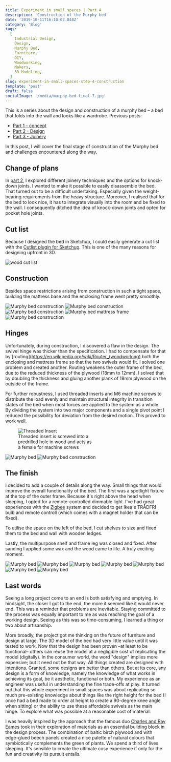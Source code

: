 ```yaml
---
title: Experiment in small spaces | Part 4
description: 'Construction of the Murphy bed'
date: '2019-10-11T16:10:02.848Z'
category: 'Blog'
tags:
  [
    Industrial Design,
    Design,
    Murphy Bed,
    Furniture,
    DIY,
    Woodworking,
    Makers,
    3D Modeling,
  ]
slug: experiment-in-small-spaces-step-4-construction
template: 'post'
draft: false
socialImage: '/media/murphy-bed-final-7.jpg'
---
```


This is a series about the design and construction of a murphy bed – a bed that folds into the wall and looks like a wardrobe.
Previous posts:

- [Part 1 - concept](/posts/experiment-in-small-spaces-step-1-concept/)
- [Part 2 - Design](/posts/experiment-in-small-spaces-step-2-designing-a-murphy-bed/)
- [Part 3 - Joinery](/posts/experiment-in-small-spaces-step-3-joinery/)

In this post, I will cover the final stage of construction of the Murphy bed and challenges encountered along the way.

## Change of plans

In [part 2](/experiment-in-small-spaces-step-2-designing-a-murphy-bed), I explored different joinery techniques and the options for knock-down joints. I wanted to make it possible to easily disassemble the bed. That turned out to be a difficult undertaking. Especially given the weight-bearing requirements from the heavy structure.
Moreover, I realised that for the bed to look nice, it has to integrate visually into the room and be fixed to the wall. I consequently ditched the idea of knock-down joints and opted for pocket hole joints.

## Cut list

Because I designed the bed in Sketchup, I could easily generate a cut list with the [Cutlist plugin for Sketchup](https://extensions.sketchup.com/pl/content/cutlist). This is one of the many reasons for designing upfront in 3D.

![wood cut list](/media/cut-list-all.png)

## Construction

Besides space restrictions arising from construction in such a tight space, building the mattress base and the enclosing frame went pretty smoothly.

![Murphy bed construction](/media/murphy-bed-1.png)
![Murphy bed construction](/media/murphy-bed-2.png)
![Murphy bed construction](/media/murphy-bed-3.png)
![Murphy bed mattress frame](/media/murphy-bed-matterss-frame.png)
![Murphy bed construction](/media/murphy-bed-7.png)

## Hinges

Unfortunately, during construction, I discovered a flaw in the design. The swivel hinge was thicker than the specification. I had to compensate for that by [routing](https://en.wikipedia.org/wiki/Router_(woodworking) both the enclosing and mattress frame so that the two swivels would fit. I solved one problem and created another. Routing weakens the outer frame of the bed, due to the reduced thickness of the plywood (18mm to 12mm). I solved that by doubling the thickness and gluing another plank of 18mm plywood on the outside of the frame.

For further robustness, I used threaded inserts and M6 machine screws to distribute the load evenly and maintain structural integrity in transition states of the bed when most forces are applied to the system as a whole. By dividing the system into two major components and a single pivot point I reduced the possibility for deviation from the desired motion. This proved to work well.

<figure class="" style="width: 240px">
	<img src="/media/threaded-insert.jpeg" alt="Threaded Insert">
	<figcaption>Threaded insert is screwed into a predrilled hole in wood and acts as a female for machine screws</figcaption>
</figure>

![Murphy bed](/media/murphy-bed-4.png)
![Murphy bed construction](/media/murphy-bed-5.png)

## The finish

I decided to add a couple of details along the way. Small things that would improve the overall functionality of the bed. The first was a spotlight fixture at the top of the outer frame. Because it's right above the head when sleeping, I opted for a remote-controlled dimmable light. I've had great experiences with the [Zigbee](https://zigbee.org/what-is-zigbee/) system and decided to get Ikea's TRÅDFRI bulb and remote controll (which comes with a magnet holder that can be fixed).

To utilise the space on the left of the bed, I cut shelves to size and fixed them to the bed and wall with wooden ledges.

Lastly, the multipurpose shelf and frame leg was closed and fixed. After sanding I applied some wax and the wood came to life. A truly exciting moment.

![Murphy bed](/media/murphy-bed-final-1.jpg)
![Murphy bed](/media/murphy-bed-final-2.jpg)
![Murphy bed](/media/murphy-bed-final-3.jpg)
![Murphy bed](/media/murphy-bed-final-4.jpg)
![Murphy bed](/media/murphy-bed-final-5.jpg)
![Murphy bed](/media/murphy-bed-final-6.jpg)
![Murphy bed](/media/murphy-bed-final-7.jpg)

## Last words

Seeing a long project come to an end is both satisfying and emptying. In hindsight, the closer I got to the end, the more it seemed like it would never end. This was a reminder that problems are inevitable. Staying committed to the process was equally important to me as was reaching the goal of a working design. Seeing as this was so time-consuming, I learned a thing or two about artisanship.

More broadly, the project got me thinking on the future of furniture and design at large. The 3D model of the bed had very little value until it was tested to work. Now that the design has been proven –at least to be functional– others can reuse the model at a negligible cost of replicating the model (digitally). In the consumer world, the word "design" implies more expensive; but it need not be that way. All things created are designed with intentions. Granted, some designs are better than others. But at its core, any design is a form of knowledge, namely the knowledge of what works in achieving its goal, be it aesthetic, functional or both. My experience as an engineer was useful in understanding the fine trade-offs at play. It turned out that this whole experiment in small spaces was about replicating so much pre-existing knowledge about things like the right height for the bed (I once had a bed made to order at height to create a 90-degree knee angle when sitting) or the ability to use these affordable swivels as the main hinge. To explore what was possible at a reasonable cost of material.

I was heavily inspired by the approach that the famous duo [Charles and Ray Eames](https://en.wikipedia.org/wiki/Charles_and_Ray_Eames) took in their exploration of materials as an essential building block in the design process. The combination of baltic birch plywood and with edge-glued beech panels created a nice palette of natural colours that symbiotically complements the green of plants. We spend a third of lives sleeping. It's sensible to create the ultimate cosy experience if only for the fun and creativity its pursuit entails.
